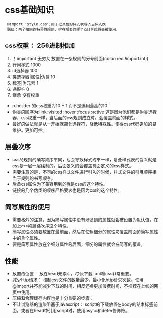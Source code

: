 # css基础知识

     @import 'style.css';用于把其他的样式表导入主样式表
     联级：两个相同的特异性规则，排在后面的哪个css样式将会被使用。

## css权重： 256进制相加

1. ！important       无穷大  放置在一条规则的分号前面(color: red !important;)
2. 行间样式                 1000
3. id选择器                 100
4. 类选择器|属性|伪类        10
5. 标签|伪元素               1
6. 通配符                    0
7. 继承                     没有权重

* p.header 的css权重为10 + 1.而不是选用最高的10
* 伪类的顺序为:link :visited :hover :focus :active 这是因为他们都是伪类选择器，css权重一样，当后面的css规则成立时。会覆盖前面的样式。
* 最好的做法就是从一开始就简化选择符，降低特殊性。使得css代码更加的易维护。更加可控。

## 层叠次序

* css的规则的编写顺序不同，也会导致样式的不一样，层叠样式表的含义就是css是一层一层绘制的，后面定义的会覆盖前面定义的css样式。
* 需要注意的是，不同的css样式文件进行引入的时候，样式文件的引用顺序相当于规则的书写顺序。
* 后备css属性为了兼容用到的就是css的这个特性。
* 链接的几个伪类的顺序严格要求也是因为css的这个特性。

## 简写属性的使用

* 需要格外的注意，因为简写属性中没有涉及到的属性就会被设置为默认值，在加上css的层叠次序这个特性。
* 简写属性必须要放置在最前面，然后在使用细分的属性来覆盖前面的简写属性中的单个属性。
* 要是简写属性放在个细分属性的后面，细分的属性就会被简写的覆盖。

## 性能

* 放置的位置： 放在head元素中，尽快下载html和css非常重要。
* 减少http请求： 控制css文件的数量最少，最小化http请求次数。使用@import并不能减少下载的时间，相反还会更加浪费时间，不推荐在上线的网页中使用。
* 压缩和合理缓存内容也是十分重要的步骤：
* 不让浏览器的渲染阻塞于javascript： script的下载放置在body的结束标签前面。或者在head中引用script时，使用async和defer修饰符。
